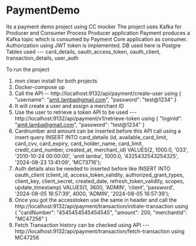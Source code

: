 # PaymentDemo
Its a payment demo project using CC mocker
The project uses Kafka for Producer and Consumer Process
Producer application Payment produces a Kafka topic which is consumed by Payment Core application as consumer.
Authorization using JWT token is implemented.
DB used here is Postgre
Tables used --- card_details, oauth_access_token, oauth_client, transaction_details, user_auth

To run the project
1. mvn clean install for both projects
2. Docker-compose up
3. Call the API -- http://localhost:9132/api/payment/create-user using {
  "username": "amit.lamba@gmail.com",
  "password": "test@1234"
}
4. It will create a user and assign a merchant ID
5. Use the user to retrieve a token API to be used --- http://localhost:9132/api/payment/v1/retrieve-token using {
  "loginId": "amit.lamba@gmail.com",
  "password": "test@1234"
}
6. Cardnumber and amount can be inserted before this API call using a insert query
INSERT INTO card_details
(id, available_card_limit, card_cvv, card_expiry, card_holder_name, card_limit, credit_card_number, created_at, merchant_id)
VALUES(2, 1000.0, '033', '2010-10-24 00:00:00', 'amit lamba', 1000.0, '4325432543254325', '2024-08-23 13:41:09', 'MC73716');
7. Auth details also be needed to inserted before like
INSERT INTO oauth_client
(client_id, access_token_validity, authorized_grant_types, client_key, client_secret, created_date, refresh_token_validity, scopes, update_timestamp)
VALUES(1, 3600, 'ADMIN', 'client', 'password', '2024-08-05 16:57:39', 4000, 'ADMIN', '2024-08-05 16:57:39');
8. Once you got the accesstoken use the same in header and call the http://localhost:9132/api/payment/transaction/initiate-transaction using {
  "cardNumber": "4545454545454545",
  "amount": 200,
  "merchantId": "MC47256"
}
9. Fetch Transaction history can be checked using API --- http://localhost:9132/api/payment/transaction/fetch-transaction using MC47256
